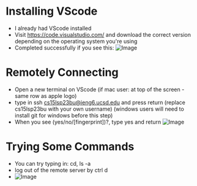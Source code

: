 # Installing VScode
* I already had VScode installed
* Visit https://code.visualstudio.com/ and download the correct version depending on the operating system you're using
* Completed successfully if you see this:
![Image](19.46.35.png)

# Remotely Connecting
* Open a new terminal on VScode (if mac user: at top of the screen - same row as apple logo)
* type in ssh cs15lsp23bu@ieng6.ucsd.edu and press return (replace cs15lsp23bu with your own username) (windows users will need to install git for windows before this step)
* When you see (yes/no/[fingerprint])?, type yes and return
![Image]()

# Trying Some Commands
* You can try typing in: cd, ls -a
* log out of the remote server by ctrl d
* ![Image]()
